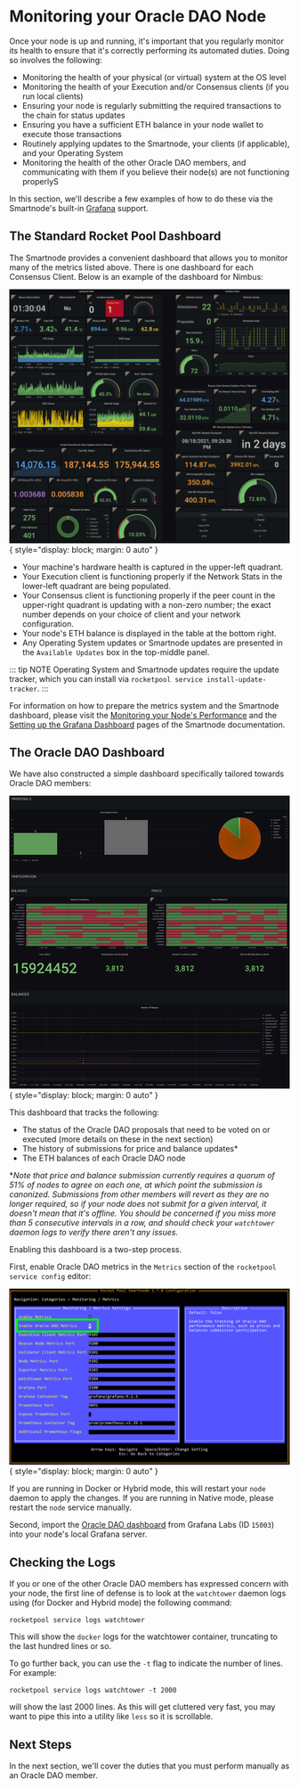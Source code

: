 # Monitoring your Oracle DAO Node

Once your node is up and running, it's important that you regularly monitor its health to ensure that it's correctly performing its automated duties.
Doing so involves the following:

- Monitoring the health of your physical (or virtual) system at the OS level
- Monitoring the health of your Execution and/or Consensus clients (if you run local clients)
- Ensuring your node is regularly submitting the required transactions to the chain for status updates
- Ensuring you have a sufficient ETH balance in your node wallet to execute those transactions
- Routinely applying updates to the Smartnode, your clients (if applicable), and your Operating System
- Monitoring the health of the other Oracle DAO members, and communicating with them if you believe their node(s) are not functioning properlyS

In this section, we'll describe a few examples of how to do these via the Smartnode's built-in [Grafana](https://grafana.com/) support.

## The Standard Rocket Pool Dashboard

The Smartnode provides a convenient dashboard that allows you to monitor many of the metrics listed above.
There is one dashboard for each Consensus Client.
Below is an example of the dashboard for Nimbus:

![](../node/images/nimbus-dashboard.png){ style="display: block; margin: 0 auto" }

- Your machine's hardware health is captured in the upper-left quadrant.
- Your Execution client is functioning properly if the Network Stats in the lower-left quadrant are being populated.
- Your Consensus client is functioning properly if the peer count in the upper-right quadrant is updating with a non-zero number; the exact number depends on your choice of client and your network configuration.
- Your node's ETH balance is displayed in the table at the bottom right.
- Any Operating System updates or Smartnode updates are presented in the `Available Updates` box in the top-middle panel.

::: tip NOTE
Operating System and Smartnode updates require the update tracker, which you can install via `rocketpool service install-update-tracker`.
:::

For information on how to prepare the metrics system and the Smartnode dashboard, please visit the [Monitoring your Node's Performance](../node/performance) and the [Setting up the Grafana Dashboard](../node/grafana) pages of the Smartnode documentation.

## The Oracle DAO Dashboard

We have also constructed a simple dashboard specifically tailored towards Oracle DAO members:

![](../odao/images/odao-dashboard.png){ style="display: block; margin: 0 auto" }

This dashboard that tracks the following:

- The status of the Oracle DAO proposals that need to be voted on or executed (more details on these in the next section)
- The history of submissions for price and balance updates\*
- The ETH balances of each Oracle DAO node

\*_Note that price and balance submission currently requires a quorum of 51% of nodes to agree on each one, at which point the submission is canonized. Submissions from other members will revert as they are no longer required, so if your node does not submit for a given interval, it doesn't mean that it's offline. You should be concerned if you miss more than 5 consecutive intervals in a row, and should check your `watchtower` daemon logs to verify there aren't any issues._

Enabling this dashboard is a two-step process.

First, enable Oracle DAO metrics in the `Metrics` section of the `rocketpool service config` editor:

![](../odao/images/tui-odao-metrics.png){ style="display: block; margin: 0 auto" }

If you are running in Docker or Hybrid mode, this will restart your `node` daemon to apply the changes.
If you are running in Native mode, please restart the `node` service manually.

Second, import the [Oracle DAO dashboard](https://grafana.com/grafana/dashboards/15003-odao-member-dashboard/) from Grafana Labs (ID `15003`) into your node's local Grafana server.

## Checking the Logs

If you or one of the other Oracle DAO members has expressed concern with your node, the first line of defense is to look at the `watchtower` daemon logs using (for Docker and Hybrid mode) the following command:

```
rocketpool service logs watchtower
```

This will show the `docker` logs for the watchtower container, truncating to the last hundred lines or so.

To go further back, you can use the `-t` flag to indicate the number of lines.
For example:

```
rocketpool service logs watchtower -t 2000
```

will show the last 2000 lines.
As this will get cluttered very fast, you may want to pipe this into a utility like `less` so it is scrollable.

## Next Steps

In the next section, we'll cover the duties that you must perform manually as an Oracle DAO member.
